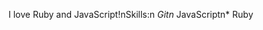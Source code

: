I love Ruby and JavaScript!\ n S k i l l s : \ n *   G i t \ n *   J a v a S c r i p t \ n *   R u b y  
 